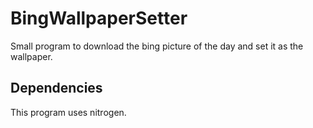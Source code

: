 # BingWallpaperSetter
Small program to download the bing picture of the day and set it as the wallpaper.

## Dependencies
This program uses nitrogen.
